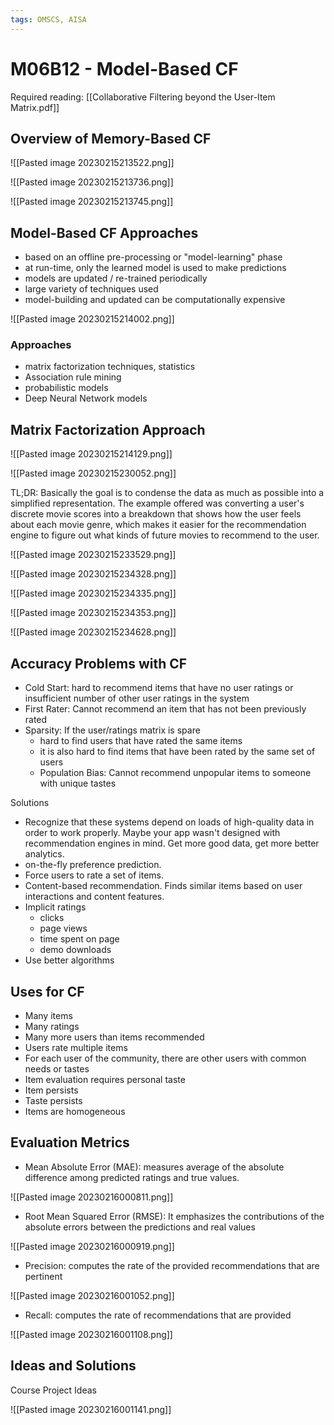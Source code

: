 ```yaml
---
tags: OMSCS, AISA
---
```

# M06B12 - Model-Based CF

Required reading: [[Collaborative Filtering beyond the User-Item Matrix.pdf]]

## Overview of Memory-Based CF

![[Pasted image 20230215213522.png]]

![[Pasted image 20230215213736.png]]

![[Pasted image 20230215213745.png]]

## Model-Based CF Approaches
- based on an offline pre-processing or "model-learning" phase
- at run-time, only the learned model is used to make predictions
- models are updated / re-trained periodically
- large variety of techniques used
- model-building and updated can be computationally expensive

![[Pasted image 20230215214002.png]]

### Approaches
- matrix factorization techniques, statistics
- Association rule mining
- probabilistic models
- Deep Neural Network models

## Matrix Factorization Approach
![[Pasted image 20230215214129.png]]

![[Pasted image 20230215230052.png]]

TL;DR: Basically the goal is to condense the data as much as possible into a simplified representation. The example offered was converting a user's discrete movie scores into a breakdown that shows how the user feels about each movie genre, which makes it easier for the recommendation engine to figure out what kinds of future movies to recommend to the user.

![[Pasted image 20230215233529.png]]

![[Pasted image 20230215234328.png]]

![[Pasted image 20230215234335.png]]

![[Pasted image 20230215234353.png]]

![[Pasted image 20230215234628.png]]

## Accuracy Problems with CF
- Cold Start: hard to recommend items that have no user ratings or insufficient number of other user ratings in the system
- First Rater: Cannot recommend an item that has not been previously rated
- Sparsity: If the user/ratings matrix is spare
	- hard to find users that have rated the same items
	- it is also hard to find items that have been rated by the same set of users
	- Population Bias: Cannot recommend unpopular items to someone with unique tastes

Solutions
- Recognize that these systems depend on loads of high-quality data in order to work properly. Maybe your app wasn't designed with recommendation engines in mind. Get more good data, get more better analytics.
- on-the-fly preference prediction.
- Force users to rate a set of items.
- Content-based recommendation. Finds similar items based on user interactions and content features.
- Implicit ratings
	- clicks
	- page views
	- time spent on page
	- demo downloads
- Use better algorithms

## Uses for CF
- Many items
- Many ratings
- Many more users than items recommended
- Users rate multiple items
- For each user of the community, there are other users with common needs or tastes
- Item evaluation requires personal taste
- Item persists
- Taste persists
- Items are homogeneous

## Evaluation Metrics
- Mean Absolute Error (MAE): measures average of the absolute difference among predicted ratings and true values.

![[Pasted image 20230216000811.png]]

- Root Mean Squared Error (RMSE): It emphasizes the contributions of the absolute errors between the predictions and real values

![[Pasted image 20230216000919.png]]

- Precision: computes the rate of the provided recommendations that are pertinent

![[Pasted image 20230216001052.png]]

- Recall: computes the rate of recommendations that are provided

![[Pasted image 20230216001108.png]]

## Ideas and Solutions
Course Project Ideas

![[Pasted image 20230216001141.png]]